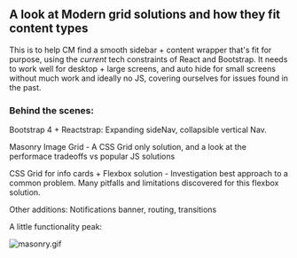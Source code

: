 ## A look at Modern grid solutions and how they fit content types

This is to help CM find a smooth sidebar + content wrapper that's fit for purpose, using the *current* tech constraints of React and Bootstrap. It needs to work well for desktop + large screens, and auto hide for small screens without much work and ideally no JS, covering ourselves for issues found in the past.

### Behind the scenes:
Bootstrap 4 + Reactstrap: Expanding sideNav, collapsible vertical Nav.

Masonry Image Grid - A CSS Grid only solution, and a look at the performace tradeoffs vs popular JS solutions

CSS Grid for info cards + Flexbox solution - Investigation best approach to a common problem. Many pitfalls and limitations discovered for this flexbox solution.

Other additions: Notifications banner, routing, transitions

A little functionality peak:

![masonry.gif](./public/masonry-min.gif)
